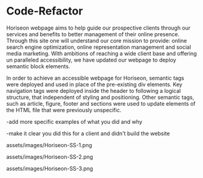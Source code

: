 # Code-Refactor

Horiseon webpage aims to help guide our prospective clients through our services and benefits to better management of their online presence. Through this site one will understand our core mission to provide: online search engine optimization, online representation management and social media marketing. With ambitions of reaching a wide client base and offering un paralleled accessibility, we have updated our webpage to deploy semantic block elements. 

In order to achieve an accessible webpage for Horiseon, semantic tags were deployed and used in place of the pre-existing div elements. Key navigation tags were deployed inside the header to following a logical structure, that independent of styling and positioning. Other semantic tags, such as article, figure, footer and sections were used to update elements of the HTML file that were previously unspecific. 

-add more specific examples of what you did and why 

-make it clear you did this for a client and didn't build the website

assets/images/Horiseon-SS-1.png

assets/images/Horiseon-SS-2.png

assets/images/Horiseon-SS-3.png







